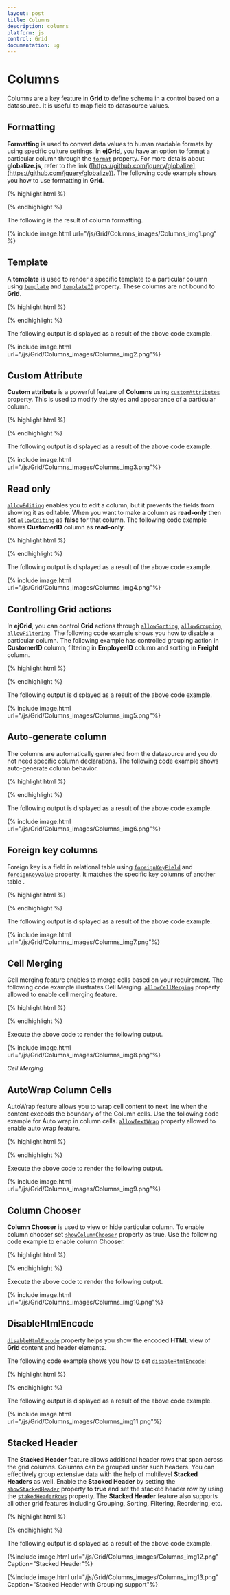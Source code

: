 ```yaml
---
layout: post
title: Columns
description: columns
platform: js
control: Grid
documentation: ug
---
```


# Columns

Columns are a key feature in **Grid** to define schema in a control based on a datasource. It is useful to map field to datasource values.

## Formatting

**Formatting** is used to convert data values to human readable formats by using specific culture settings. In **ejGrid**, you have an option to format a particular column through the [`format`](/js/api/ejgrid#members:columns-format "format") property. For more details about **globalize.js**, refer to the link ([https://github.com/jquery/globalize](https://github.com/jquery/globalize)). The following code example shows you how to use formatting in **Grid**.

{% highlight html %}

 <div id="Grid"></div>
 <script type="text/javascript">
  $(function () {// Document is ready.
      window.data = [];
      for (i = 1; i < 6; i++) {
          window.data.push({ Number: 100 / i, Currency: 100 / i, Date: new Date() });
      }
      $("#Grid").ejGrid({
          // the datasource gets data
          dataSource: window.data,
          columns: [
                  // the formatting columns
              { field: "Number", headerText: "Number", textAlign: ej.TextAlign.Right, format: "{0:n2}", width: 70 },
              { field: "Currency", headerText: "Currency", textAlign: ej.TextAlign.Right, format: "{0:c2}", width: 70 },
              { field: "Date", headerText: "Date", textAlign: ej.TextAlign.Right, format: "{0:MM/dd/yyyy}", width: 70 }
          ],
      });
  
  });
</script>


{% endhighlight %}



The following is the result of column formatting.

{% include image.html url="/js/Grid/Columns_images/Columns_img1.png" %}

## Template

A **template** is used to render a specific template to a particular column using [`template`](/js/api/ejgrid#members-columns-template "template") and [`templateID`](/js/api/ejgrid#members-columns-templateid "templateID") property. These columns are not bound to **Grid**.

{% highlight html %}


<script type="text/x-jsrender" id="columnTemplate">
  <!--jsrender script-->
  <img style="width:130px;height:100px" src="http://js.syncfusion.com/demos/web/themes/images/Employees//{{:EmployeeID}}.png" alt="{{:EmployeeID}}" />
</script>
<script type="text/javascript">
  $(function () {//Document is ready
      $("#Grid").ejGrid({
          // the datasource "window.employeeView" is referred from jsondata.min.js
          dataSource: window.employeeView,
          allowPaging: true,
          pageSettings: { pageSize: 4 },
          columns: [
          //to enable the Template and templateId loads own template
          { headerText: "EmployeePhoto", template: true, templateID: "#columnTemplate", width: 25, textAlign: ej.TextAlign.Center },
          { field: "EmployeeID", headerText: "EmployeeID", textAlign: ej.TextAlign.Right, width: 20 },
          { field: "FirstName", headerText: "FirstName", textAlign: ej.TextAlign.Left, width: 30 },
          { field: "BirthDate", headerText: "BirthDate", textAlign: ej.TextAlign.Right, width: 30, format: "{0:dd/MM/yy}" }
          ],
      });
  });
</script>

{% endhighlight %}



The following output is displayed as a result of the above code example.

{% include image.html url="/js/Grid/Columns_images/Columns_img2.png"%}

## Custom Attribute

**Custom attribute** is a powerful feature of **Columns** using [`customAttributes`](/js/api/ejgrid#members-columns-customattributes "customAttributes") property. This is used to modify the styles and appearance of a particular column. 

{% highlight html %}

<style>
  .e-rowcell[employeeid = "5"] {
  color: red;
  }
</style>
<div id="Grid"></div>
<script type="text/javascript">
  $(function () {   // Document is ready.
      $("#Grid").ejGrid({
          // the datasource "window.gridData" is referred from jsondata.min.js
          dataSource: window.gridData,
          allowPaging: true,
          pageSettings: { pageSize: 7 },
          columns: [
                        { field: "OrderID", headerText: "Order ID", textAlign: ej.TextAlign.Right, width: 75 },
                        { field: "CustomerID", headerText: "Customer ID", textAlign: ej.TextAlign.Left, width: 90, },
                        { field: "EmployeeID", headerText: "Employee ID", textAlign: ej.TextAlign.Right, width: 90, customAttributes: { "employeeid": "{{:EmployeeID}}" } }, // jsrender syntax usage in custom Attribute
                        { field: "OrderDate", headerText: "Order Date", textAlign: ej.TextAlign.Right, width: 100, format: "{0:MM/dd/yyyy}" },
                        { field: "ShipCountry", headerText: "Ship Country", textAlign: ej.TextAlign.Left, width: 110 }
          ],
      });
  });
</script>


{% endhighlight %}



The following output is displayed as a result of the above code example.

{% include image.html url="/js/Grid/Columns_images/Columns_img3.png"%}

## Read only

[`allowEditing`](/js/api/ejgrid#members-columns-allowediting "allowEditing") enables you to edit a column, but it prevents the fields from showing it as editable. When you want to make a column as **read-only** then set [`allowEditing`](/js/api/ejgrid#members-columns-allowediting "allowEditing")  as **false** for that column. The following code example shows **CustomerID** column as **read-only**.

{% highlight html %}

<div id="Grid"></div>
<script type="text/javascript">
  $(function () {   // Document is ready.
      $("#Grid").ejGrid({
          // the datasource "window.gridData" is referred from jsondata.min.js
          dataSource: window.gridData,
          allowPaging: true,
          pageSettings: { pageSize: 5 },
          editSettings: { allowEditing: true, allowAdding: true, allowDeleting: true },
          columns:
              [
                  { field: "OrderID", headerText: "Order ID", isPrimaryKey: true, textAlign: ej.TextAlign.Right, width: 60 },
          // column read only at while editing
                  { field: "CustomerID", headerText: "Customer ID", textAlign: ej.TextAlign.Left, width: 80, allowEditing: false },
                  { field: "EmployeeID", headerText: "Employee ID", textAlign: ej.TextAlign.Right, width: 60 },
                  { field: "Freight", headerText: "Freight", textAlign: ej.TextAlign.Right, width: 60 }
              ]
      });
  });
</script>


{% endhighlight %}



The following output is displayed as a result of the above code example.

{% include image.html url="/js/Grid/Columns_images/Columns_img4.png"%}

## Controlling Grid actions

In **ejGrid**, you can control **Grid** actions through [`allowSorting`](/js/api/ejgrid#members-columns-allowsorting "allowSorting"), [`allowGrouping`](/js/api/ejgrid#members-columns-allowgrouping "allowGrouping"), [`allowFiltering`](/js/api/ejgrid#members-columns-allowfiltering "allowFiltering"). The following code example shows you how to disable a particular column. The following example has controlled grouping action in **CustomerID** column, filtering in **EmployeeID** column and sorting in **Freight** column.

{% highlight html %}

<div id="Grid"></div>
<script type="text/javascript">
  $(function () {  // Document is ready.
      $("#Grid").ejGrid({
          // the datasource "window.gridData" is referred from jsondata.min.js
          dataSource: window.gridData,
          allowPaging: true,
          pageSettings: { pageSize: 5 },
          allowSorting: true,
          allowMultiSorting: true,
          allowFiltering: true,
          allowGrouping: true,
          groupSettings: { groupedColumns: ["OrderID"] },
          columns:
      [
          { field: "OrderID", headerText: "Order ID", isPrimaryKey: true, textAlign: ej.TextAlign.Right, width: 60 },
          { field: "CustomerID", headerText: "Customer ID", allowGrouping: false, textAlign: ej.TextAlign.Left, width: 80 },
          { field: "EmployeeID", headerText: "Employee ID", allowFiltering: false, textAlign: ej.TextAlign.Right, width: 60 },
          { field: "Freight", headerText: "Freight", textAlign: ej.TextAlign.Left, allowSorting: false, width: 60 }
      ],
      });
  });
</script>


{% endhighlight %}



The following output is displayed as a result of the above code example.

{% include image.html url="/js/Grid/Columns_images/Columns_img5.png"%}

## Auto-generate column

The columns are automatically generated from the datasource and you do not need specific column declarations. The following code example shows auto-generate column behavior.

{% highlight html %}

<div id="Grid"></div>
<script type="text/javascript">
  $(function () {
      $("#Grid").ejGrid({
          // the datasource "window.gridData" is referred from jsondata.min.js
          dataSource: window.gridData,
          allowPaging: true,
          pageSettings: { pageSize: 5 },
  
      });
  });
</script>

{% endhighlight %}



The following output is displayed as a result of the above code example.

{% include image.html url="/js/Grid/Columns_images/Columns_img6.png"%}

## Foreign key columns

Foreign key is a field in relational table using [`foreignKeyField`](/js/api/ejgrid#members-columns-foreignkeyfield "foreignKeyField") and [`foreignKeyValue`](/js/api/ejgrid#members-columns-foreignkeyvalue "foreignKeyValue") property. It matches the specific key columns of another table . 

{% highlight html %}


<div id="Grid"></div>
<script type="text/javascript">
  $(function () {
      // the datasource "window.gridData" is referred from jsondata.min.js
      var data = window.gridData;
      $("#Grid").ejGrid({
          dataSource: data,
          allowPaging: true,
          columns: [
                  { field: "OrderID", width: 80, isPrimaryKey: true, textAlign:ej.TextAlign.Right,  },
                  { field: "EmployeeID", foreignKeyField: "EmployeeID", foreignKeyValue: "FirstName", dataSource: window.employeeView, width: 75, headerText: "First Name" ,textAlign:ej.TextAlign.Left} ,
                  { field: "Freight", textAlign: ej.TextAlign.Right, width: 75, format: "{0:C}" },
                  { field: "ShipCity", headerText: "Ship City", width: 75 ,  textAlign:ej.TextAlign.Left}
  
          ],
      });
  });
</script>


{% endhighlight %}



The following output is displayed as a result of the above code example.

{% include image.html url="/js/Grid/Columns_images/Columns_img7.png"%}

## Cell Merging

Cell merging feature enables to merge cells based on your requirement. The following code example illustrates Cell Merging. [`allowCellMerging`](/js/api/ejgrid#members:allowcellmerging  "allowCellMerging") property allowed to enable cell merging feature.

{% highlight html %}


<div id="Grid"></div>
<script type="text/javascript">
  $(function () {// Document is ready.
      // Data for grid.
      var dataManager = ej.DataManager("http://mvc.syncfusion.com/Services/Northwnd.svc/Orders");
      $("#Grid").ejGrid({
          dataSource:dataManager,
          allowPaging: true,
          allowScrolling: true,
          allowCellMerging: true,
          columns: [ "OrderID", "EmployeeID", "ShipCity", "ShipName", "Freight" ],
          mergeCellInfo: function (args) {
              if (args.column.field == "EmployeeID" && args.data.OrderID == 10248) {
                 args.rowMerge(3);
             }
             else if (args.column.field == "ShipCity" && args.data.OrderID == 10252) {
                 args.colMerge(3);
             }
             else if (args.column.field == "ShipCity" && args.data.OrderID == 10255) {
                 args.merge(0, 3);
             }
         },
      });
  });
</script>

{% endhighlight %}



Execute the above code to render the following output.

{% include image.html url="/js/Grid/Columns_images/Columns_img8.png"%}

_Cell Merging_

## AutoWrap Column Cells

AutoWrap feature allows you to wrap cell content to next line when the content exceeds the boundary of the Column cells. Use the following code example for Auto wrap in column cells. [`allowTextWrap`](/js/api/ejgrid#members-allowtextwrap "allowTextWrap") property allowed to enable auto wrap feature.

{% highlight html %}


<div id="Grid"></div>
<script type="text/javascript">
  $(function () {// Document is ready.
      // Data for grid.
     var dataManager = ej.DataManager("http://mvc.syncfusion.com/Services/Northwnd.svc/Orders");
          $("#Grid").ejGrid({
          dataSource:dataManager,
          allowPaging: true,
          allowScrolling: true,
          allowTextWrap: true,
          columns: [ "OrderID", "EmployeeID", "ShipCity", "ShipName", "Freight" ]
      });
  });
</script>


{% endhighlight %}



Execute the above code to render the following output.

{% include image.html url="/js/Grid/Columns_images/Columns_img9.png"%}

## Column Chooser

**Column Chooser** is used to view or hide particular column. To enable column chooser set [`showColumnChooser`](/js/api/ejgrid#members-showcolumnchooser "showColumnChooser") property as true. Use the following code example to enable column Chooser.

{% highlight html %}

<div id="Grid"></div>
<script type="text/javascript">
  $(function () {   
      $("#Grid").ejGrid({
         showColumnChooser: true,
         columns: [ "OrderID","CustomerID", "EmployeeID","Freight","OrderDate" ]
      });
  });
</script>


{% endhighlight %}



Execute the above code to render the following output.

{% include image.html url="/js/Grid/Columns_images/Columns_img10.png"%}

## DisableHtmlEncode

[`disableHtmlEncode`](/js/api/ejgrid#members-columns-disablehtmlencode "disableHtmlEncode") property helps you show the encoded **HTML** view of **Grid** content and header elements. 

The following code example shows you how to set [`disableHtmlEncode`](/js/api/ejgrid#members-columns-disablehtmlencode "disableHtmlEncode"):

{% highlight html %}

 <div id="Grid"></div>
<script type="text/javascript">
  $(function () {// Document is ready.
      $("#Grid").ejGrid({
          dataSource: window.gridData,
          allowSorting: true,
          allowPaging: true,
          columns: [
             {field:"OrderID", isPrimarykey: true, headerText: "Order ID", textAlign: ej.TextAlign.Right },
             {field:"CustomerID", headerText: "<div>Customer ID</div>", disableHtmlEncode: true },
             {field:"EmployeeID",headerText:"<div>Employee ID</div>" ,textAlign:ej.TextAlign.Right,disableHtmlEncode:true},
             {field:"Freight",headerText:"Freight", textAlign:ej.TextAlign.Right },
             {field:"ShipCountry", headerText: "Ship Country" },
          ]
      });
  });
</script>


{% endhighlight %}



The following output is displayed as a result of the above code example.

{% include image.html url="/js/Grid/Columns_images/Columns_img11.png"%}

## Stacked Header

The **Stacked Header** feature allows additional header rows that span across the grid columns. Columns can be grouped under such headers. You can effectively group extensive data with the help of multilevel **Stacked Headers** as well. Enable the **Stacked Header** by setting the [`showStackedHeader`](/js/api/ejgrid#members-showstackedheader "showStackedHeader") property to **true** and set the stacked header row by using the [`stakedHeaderRows`](/js/api/ejgrid#members-stackedheaderrows "stakedHeaderRows") property. The **Stacked Header** feature also supports all other grid features including Grouping, Sorting, Filtering, Reordering, etc. 

{% highlight html %}

<script type="text/javascript">
  $(function () {
      var data = ej.DataManager(window.gridData).executeLocal(ej.Query().take(50));
      $("#Grid").ejGrid({
          dataSource: data,
          allowPaging: true,
          showStackedHeader: true,
          allowReordering: true,
          allowResizing: true,
          stackedHeaderRows: [{
              stackedHeaderColumns: [{ headerText: "Order Details", column: "OrderID,OrderDate,Freight" }
              , { headerText: "Ship Details", column: "ShipCity,ShipCountry" }
              ]
          }
          ],
          columns: ["OrderID", "OrderDate", "Freight", "ShipCity", "ShipCountry"]
      });
  });
</script>


{% endhighlight %}



The following output is displayed as a result of the above code example.

{%include image.html url="/js/Grid/Columns_images/Columns_img12.png" Caption="Stacked Header"%}

{%include image.html url="/js/Grid/Columns_images/Columns_img13.png" Caption="Stacked Header with Grouping support"%}

